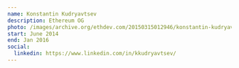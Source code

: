 ```yaml
---
name: Konstantin Kudryavtsev
description: Ethereum OG
photo: /images/archive.org/ethdev.com/20150315012946/konstantin-kudryavtsev.jpg
start: June 2014
end: Jan 2016
social:
  linkedin: https://www.linkedin.com/in/kkudryavtsev/
---
```



